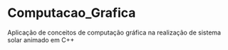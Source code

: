 # Computacao_Grafica

Aplicação de conceitos de computação gráfica na realização de sistema solar animado em C++
